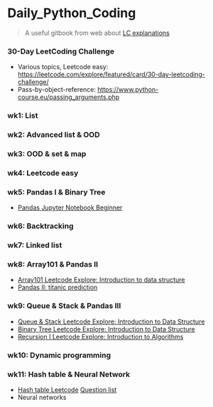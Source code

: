 # Daily_Python_Coding
> A useful gitbook from web about [LC explanations](https://cheonhyangzhang.gitbooks.io/leetcode-solutions/content/1_leetcode_java_two_sum__medium.html)

### 30-Day LeetCoding Challenge
* Various topics, Leetcode easy: https://leetcode.com/explore/featured/card/30-day-leetcoding-challenge/
* Pass-by-object-reference: https://www.python-course.eu/passing_arguments.php

### wk1: List

### wk2: Advanced list & OOD

### wk3: OOD & set & map

### wk4: Leetcode easy

### wk5: Pandas I & Binary Tree
* [Pandas Jupyter Notebook Beginner](https://github.com/QinmengLUAN/Pandas_practice/tree/master/Pandas_Beginner)

### wk6: Backtracking

### wk7: Linked list

### wk8: Array101 & Pandas II
* [Array101 Leetcode Explore: Introduction to data structure](https://leetcode.com/explore/featured/card/fun-with-arrays/521/introduction/)
* [Pandas II: titanic prediction](https://github.com/QinmengLUAN/Pandas_practice/tree/master/Titanic_ML)

### wk9: Queue & Stack & Pandas III
* [Queue & Stack Leetcode Explore: Introduction to Data Structure](https://leetcode.com/explore/learn/card/queue-stack/)
* [Binary Tree Leetcode Explore: Introduction to Data Structure](https://leetcode.com/explore/learn/card/data-structure-tree/)
* [Recursion I Leetcode Explore: Introduction to Algorithms](https://leetcode.com/explore/featured/card/recursion-i/)

### wk10: Dynamic programming

### wk11: Hash table & Neural Network
* [Hash table Leetcode](https://leetcode.com/explore/learn/card/hash-table/) [Question list](https://blog.csdn.net/pushup8/article/details/85341207)
* Neural networks
